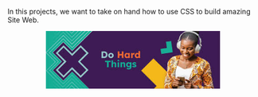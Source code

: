 In this  projects, we want to take on hand how to use CSS to build amazing Site Web.

<p align="center">
  <img src="images.jpeg" width="350" title="hover text">
</p>
